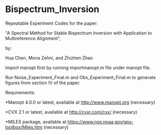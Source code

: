 # Bispectrum_Inversion
Repeatable Experiment Codes for the paper:

"A Spectral Method for Stable Bispectrum Inversion with Application to Multireference Alignment",

by:

Hua Chen, Mona Zehni, and Zhizhen Zhao

Import manopt first by running importmanopt.m file under manopt file.

Run Noise_Experiment_Final.m and Obs_Experiment_Final.m to generate figures from section IV of the paper.

Requirements:

*Manopt 4.0.0 or latest, available at http://www.manopt.org (necessary)

*CVX 2.1 or latest, available at http://cvxr.com/cvx/ (necessary)

*MILES package, available at https://www.ngs.noaa.gov/gps-toolbox/Miles.htm (necessary)
